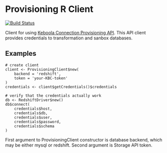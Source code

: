 # Provisioning R Client

[![Build Status](https://travis-ci.org/keboola/provisioning-r-client.svg?branch=master)](https://travis-ci.org/keboola/provisioning-r-client)

Client for using [Keboola Connection Provisioning API](http://docs.provisioningapi.apiary.io/). This API client 
provides credentials to transformation and sanbox databases.

## Examples
```
# create client
client <- ProvisioningClient$new(
    backend = 'redshift',
    token = 'your-KBC-token'
)
credentials <- client$getCredentials()$credentials

# verify that the credentials actually work
db <- RedshiftDriver$new()
db$connect(
    credentials$host, 
    credentials$db, 
    credentials$user, 
    credentials$password, 
    credentials$schema
) 
```

First argument to ProvisioningClient constructor is database backend, which may be either mysql or redshift. Second argument is Storage API token.
